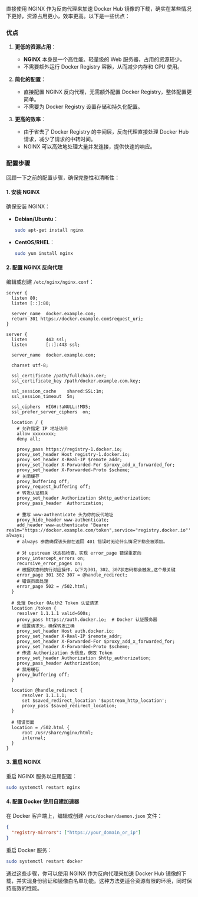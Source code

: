 直接使用 NGINX 作为反向代理来加速 Docker Hub 镜像的下载，确实在某些情况下更好，资源占用更小，效率更高。以下是一些优点：

### 优点

1. **更低的资源占用**：
   - **NGINX** 本身是一个高性能、轻量级的 Web 服务器，占用的资源较少。
   - 不需要额外运行 Docker Registry 容器，从而减少内存和 CPU 使用。

2. **简化的配置**：
   - 直接配置 NGINX 反向代理，无需额外配置 Docker Registry，整体配置更简单。
   - 不需要为 Docker Registry 设置存储和持久化配置。

3. **更高的效率**：
   - 由于省去了 Docker Registry 的中间层，反向代理直接处理 Docker Hub 请求，减少了请求的中转时间。
   - NGINX 可以高效地处理大量并发连接，提供快速的响应。

### 配置步骤

回顾一下之前的配置步骤，确保完整性和清晰性：

#### 1. 安装 NGINX

确保安装 NGINX：

- **Debian/Ubuntu**：

  ```bash
  sudo apt-get install nginx
  ```

- **CentOS/RHEL**：

  ```bash
  sudo yum install nginx
  ```

#### 2. 配置 NGINX 反向代理

编辑或创建 `/etc/nginx/nginx.conf`：

```nginx
server {
  listen 80;
  listen [::]:80;

  server_name  docker.example.com;
  return 301 https://docker.example.com$request_uri;
}

server {
  listen       443 ssl;
  listen       [::]:443 ssl;

  server_name  docker.example.com;

  charset utf-8;

  ssl_certificate /path/fullchain.cer;
  ssl_certificate_key /path/docker.example.com.key;

  ssl_session_cache    shared:SSL:1m;
  ssl_session_timeout  5m;

  ssl_ciphers  HIGH:!aNULL:!MD5;
  ssl_prefer_server_ciphers  on;

  location / {
    # 允许指定 IP 地址访问
    allow xxxxxxxx;
    deny all;

    proxy_pass https://registry-1.docker.io;
    proxy_set_header Host registry-1.docker.io;
    proxy_set_header X-Real-IP $remote_addr;
    proxy_set_header X-Forwarded-For $proxy_add_x_forwarded_for;
    proxy_set_header X-Forwarded-Proto $scheme;
    # 关闭缓存
    proxy_buffering off;
    proxy_request_buffering off;
    # 转发认证相关
    proxy_set_header Authorization $http_authorization;
    proxy_pass_header  Authorization;

    # 重写 www-authenticate 头为你的反代地址
    proxy_hide_header www-authenticate;
    add_header www-authenticate 'Bearer realm="https://docker.example.com/token",service="registry.docker.io"' always;
    # always 参数确保该头部在返回 401 错误时无论什么情况下都会被添加。

    # 对 upstream 状态码检查，实现 error_page 错误重定向
    proxy_intercept_errors on;
    recursive_error_pages on;
    # 根据状态码执行对应操作，以下为301、302、307状态码都会触发,这个最关键
    error_page 301 302 307 = @handle_redirect;
    # 错误页面处理
    error_page 502 = /502.html;
  }

  # 处理 Docker OAuth2 Token 认证请求
  location /token {
    resolver 1.1.1.1 valid=600s;
    proxy_pass https://auth.docker.io;  # Docker 认证服务器
    # 设置请求头，确保转发正确
    proxy_set_header Host auth.docker.io;
    proxy_set_header X-Real-IP $remote_addr;
    proxy_set_header X-Forwarded-For $proxy_add_x_forwarded_for;
    proxy_set_header X-Forwarded-Proto $scheme;
    # 传递 Authorization 头信息，获取 Token
    proxy_set_header Authorization $http_authorization;
    proxy_pass_header Authorization;
    # 禁用缓存
    proxy_buffering off;
  }

  location @handle_redirect {
      resolver 1.1.1.1;
      set $saved_redirect_location '$upstream_http_location';
      proxy_pass $saved_redirect_location;
  }

  # 错误页面
  location = /502.html {
      root /usr/share/nginx/html;
      internal;
  }
}
```

#### 3. 重启 NGINX

重启 NGINX 服务以应用配置：

```bash
sudo systemctl restart nginx
```

#### 4. 配置 Docker 使用自建加速器

在 Docker 客户端上，编辑或创建 `/etc/docker/daemon.json` 文件：

```json
{
  "registry-mirrors": ["https://your_domain_or_ip"]
}
```

重启 Docker 服务：

```bash
sudo systemctl restart docker
```

通过这些步骤，你可以使用 NGINX 作为反向代理来加速 Docker Hub 镜像的下载，并实现身份验证和镜像白名单功能。这种方法更适合资源有限的环境，同时保持高效的性能。
